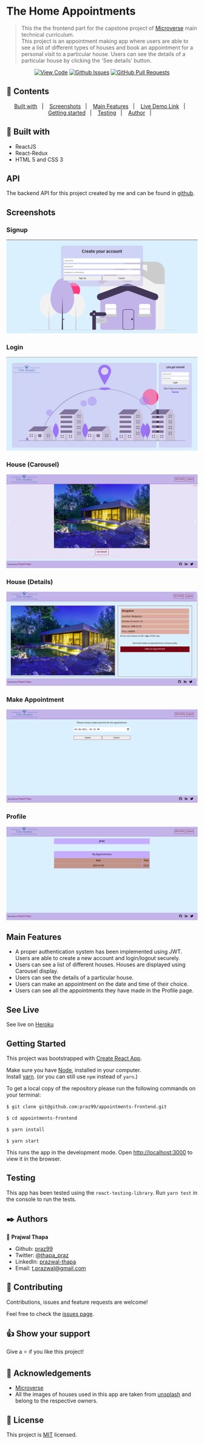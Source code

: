 # The Home Appointments

>This the the frontend part for the capstone project of [Microverse](https://www.microverse.org/) main technical curriculum.  
>This project is an appointment making app where users are able to see a list of different types of houses and book an appointment for a personal visit to a particular house.
>Users can see the details of a particular house by clicking the 'See details' button.
<div align="center">

[![View Code](https://img.shields.io/badge/View%20-Code-green)](https://github.com/praz99/appointments-frontend)
[![Github Issues](https://img.shields.io/badge/GitHub-Issues-orange)](https://github.com/praz99/appointments-frontend/issues)
[![GitHub Pull Requests](https://img.shields.io/badge/GitHub-Pull%20Requests-blue)](https://github.com/praz99/appointments-frontend/pulls)

</div>

## 📝 Contents

<p align="center">
<a href="#with">Built with</a>&nbsp;&nbsp;&nbsp;|&nbsp;&nbsp;&nbsp;
<a href="#ss">Screenshots</a>&nbsp;&nbsp;&nbsp;|&nbsp;&nbsp;&nbsp;
<a href="#features">Main Features</a>&nbsp;&nbsp;&nbsp;|&nbsp;&nbsp;&nbsp;
<a href="#ll">Live Demo Link</a>&nbsp;&nbsp;&nbsp;|&nbsp;&nbsp;&nbsp;
<a href="#gs">Getting started</a>&nbsp;&nbsp;&nbsp;|&nbsp;&nbsp;&nbsp;
<a href="#testing">Testing</a>&nbsp;&nbsp;&nbsp;|&nbsp;&nbsp;&nbsp;
<a href="#author">Author</a>&nbsp;&nbsp;&nbsp;|&nbsp;&nbsp;&nbsp;
</p>

## 🔧 Built with<a name = "with"></a>
- ReactJS
- React-Redux
- HTML 5 and CSS 3

## API<a name= "backend"></a>

The backend API for this project created by me and can be found in [github](https://github.com/praz99/appointments-backend).

## Screenshots<a name = "ss"></a>

### Signup
![screenshot](src/images/signup.png)

### Login
![screenshot](src/images/login.png)

### House (Carousel)
![screenshot](src/images/carousel-slide.png)

### House (Details)
![screenshot](src/images/details.png)

### Make Appointment
![screenshot](src/images/make_appointment.png)

### Profile
![screenshot](src/images/profile.png)

## Main Features<a name = "features"></a>

- A proper authentication system has been implemented using JWT. Users are able to create a new account and login/logout securely.
- Users can see a list of different houses. Houses are displayed using Carousel display.
- Users can see the details of a particular house.
- Users can make an appointment on the date and time of their choice.
- Users can see all the appointments they have made in the Profile page.

## See Live<a name = "ll"></a>
See live on [Heroku](https://praz-appointments.herokuapp.com/)


## Getting Started <a name = "gs"></a>
This project was bootstrapped with [Create React App](https://github.com/facebook/create-react-app).

Make sure you have [Node](https://nodejs.org/en/), installed in your computer.   
Install [yarn](https://yarnpkg.com/getting-started/install). (or you can still use ```npm``` instead of ```yarn```.)

To get a local copy of the repository please run the following commands on your terminal:

```
$ git clone git@github.com:praz99/appointments-frontend.git
```
```
$ cd appointments-frontend
```

```
$ yarn install
```
```
$ yarn start
```

This runs the app in the development mode.
Open [http://localhost:3000](http://localhost:3000) to view it in the browser.

## Testing<a name = "testing"></a>
This app has been tested using the ```react-testing-library```.
Run ```yarn test``` in the console to run the tests.

## ✒️  Authors <a name = "author"></a>

👤 **Prajwal Thapa**

- Github: [praz99](https://github.com/praz99)
- Twitter: [@thapa_praz](https://twitter.com/thapa_praz)
- LinkedIn: [prazwal-thapa](https://linkedin.com/in/prazwal-thapa)
- Email: t.prazwal@gmail.com

## 🤝 Contributing

Contributions, issues and feature requests are welcome!

Feel free to check the [issues page](https://github.com/praz99/appointments-frontend/issues).


## 👍 Show your support

Give a ⭐️ if you like this project!

## :clap: Acknowledgements
- [Microverse](https://www.microverse.org/)
- All the images of houses used in this app are taken from [unsplash](https://unsplash.com/) and belong to the respective owners.

## 📝 License

This project is [MIT](./LICENSE) licensed.
